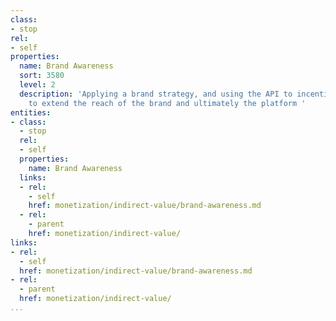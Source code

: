 ```yaml
---
class:
- stop
rel:
- self
properties:
  name: Brand Awareness
  sort: 3580
  level: 2
  description: 'Applying a brand strategy, and using the API to incentivize publishers
    to extend the reach of the brand and ultimately the platform '
entities:
- class:
  - stop
  rel:
  - self
  properties:
    name: Brand Awareness
  links:
  - rel:
    - self
    href: monetization/indirect-value/brand-awareness.md
  - rel:
    - parent
    href: monetization/indirect-value/
links:
- rel:
  - self
  href: monetization/indirect-value/brand-awareness.md
- rel:
  - parent
  href: monetization/indirect-value/
...
```

